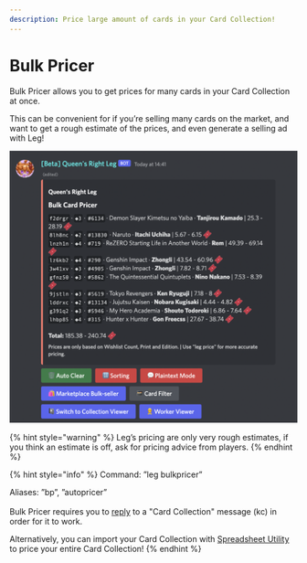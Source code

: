 ```yaml
---
description: Price large amount of cards in your Card Collection!
---
```


# Bulk Pricer

Bulk Pricer allows you to get prices for many cards in your Card Collection at once.

This can be convenient for if you’re selling many cards on the market, and want to get a rough estimate of the prices, and even generate a selling ad with Leg!

![](<../../.gitbook/assets/image (4).png>)

{% hint style="warning" %}
Leg’s pricing are only very rough estimates, if you think an estimate is off, ask for pricing advice from players.
{% endhint %}

{% hint style="info" %}
Command: ”leg bulkpricer”

Aliases: ”bp”, ”autopricer”\
\
Bulk Pricer requires you to [reply](https://app.gitbook.com/s/0OfyDder0TDbYepM9qYh/\~/changes/fKx6pW5EYhSbbpq0LIXz/faq-frequently-asked-questions/how-do-i-use-reply-based-commands) to a "Card Collection" message (kc) in order for it to work.&#x20;

Alternatively, you can import your Card Collection with [Spreadsheet Utility](https://app.gitbook.com/s/0OfyDder0TDbYepM9qYh/\~/changes/FThjRQ8yo7KggTGawBLY/karuta-utilities/card-collection-utilities/spreadsheet-utility) to price your entire Card Collection!
{% endhint %}
